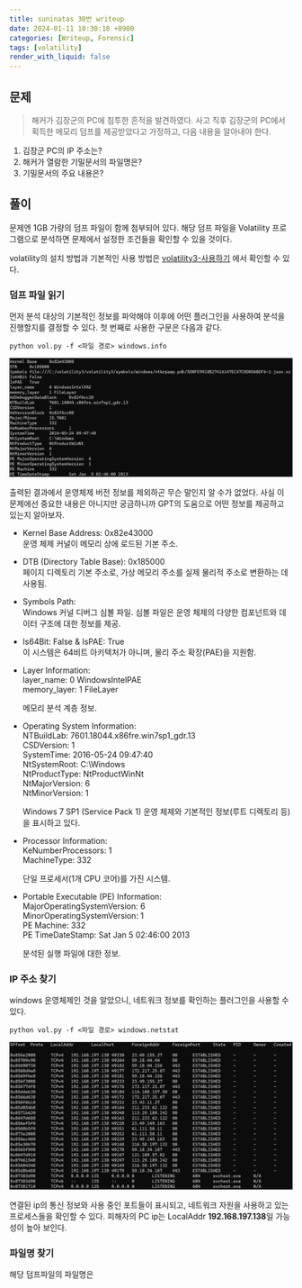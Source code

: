 ```yaml
---
title: suninatas 30번 writeup
date: 2024-01-11 10:30:10 +0900
categories: [Writeup, Forensic]
tags: [volatility]
render_with_liquid: false
---
```


## 문제
>해커가 김장군의 PC에 침투한 흔적을 발견하였다.
사고 직후 김장군의 PC에서 획득한 메모리 덤프를 제공받았다고 가정하고, 다음 내용을 알아내야 한다.

1. 김장군 PC의 IP 주소는?
2. 해커가 열람한 기밀문서의 파일명은?
3. 기밀문서의 주요 내용은?

## 풀이

문제엔 1GB 가량의 덤프 파일이 함께 첨부되어 있다.
해당 덤프 파일을 Volatility 프로그램으로 분석하면 문제에서 설정한 조건들을 확인할 수 있을 것이다.

volatility의 설치 방법과 기본적인 사용 방법은
[volatility3-사용하기](https://long2028.github.io/posts/volatility3-%EC%82%AC%EC%9A%A9%ED%95%98%EA%B8%B0/)
에서 확인할 수 있다.

### 덤프 파일 읽기
먼저 분석 대상의 기본적인 정보를 파악해야 이후에 어떤 플러그인을 사용하여 분석을 진행할지를 결정할 수 있다.
첫 번째로 사용한 구문은 다음과 같다.
```shell
python vol.py -f <파일 경로> windows.info
```

![1](/assets/img/posts/2024-01-11-wininfo.png)

출력된 결과에서 운영체제 버전 정보를 제외하곤 무슨 말인지 알 수가 없었다. 사실 이 문제에선 중요한 내용은 아니지만 궁금하니까 GPT의 도움으로 어떤 정보를 제공하고 있는지 알아보자.


- Kernel Base Address: 0x82e43000  
    운영 체제 커널이 메모리 상에 로드된 기본 주소.


- DTB (Directory Table Base): 0x185000  
    페이지 디렉토리 기본 주소로, 가상 메모리 주소를 실제 물리적 주소로 변환하는 데 사용됨.


- Symbols Path:  
    Windows 커널 디버그 심볼 파일. 심볼 파일은 운영 체제의 다양한 컴포넌트와 데이터 구조에 대한 정보를 제공.


- Is64Bit: False & IsPAE: True  
    이 시스템은 64비트 아키텍처가 아니며, 물리 주소 확장(PAE)을 지원함.


- Layer Information:  
    layer_name: 0 WindowsIntelPAE  
    memory_layer: 1 FileLayer  

    메모리 분석 계층 정보.


- Operating System Information:  
    NTBuildLab: 7601.18044.x86fre.win7sp1_gdr.13  
    CSDVersion: 1  
    SystemTime: 2016-05-24 09:47:40  
    NtSystemRoot: C:\Windows  
    NtProductType: NtProductWinNt  
    NtMajorVersion: 6  
    NtMinorVersion: 1  

    Windows 7 SP1 (Service Pack 1) 운영 체제와 기본적인 정보(루트 디렉토리 등)을 표시하고 있다.


- Processor Information:  
    KeNumberProcessors: 1  
    MachineType: 332  

    단일 프로세서(1개 CPU 코어)를 가진 시스템.


- Portable Executable (PE) Information:  
    MajorOperatingSystemVersion: 6  
    MinorOperatingSystemVersion: 1  
    PE Machine: 332  
    PE TimeDateStamp: Sat Jan 5 02:46:00 2013  

    분석된 실행 파일에 대한 정보.

### IP 주소 찾기

windows 운영체제인 것을 알았으니, 네트워크 정보를 확인하는 플러그인을 사용할 수 있다.
```shell
python vol.py -f <파일 경로> windows.netstat
```

![2](/assets/img/posts/2024-01-11-netstat.png)

연결된 ip의 통신 정보와 사용 중인 포트들이 표시되고, 네트워크 자원을 사용하고 있는 프로세스들을 확인할 수 있다.
피해자의 PC ip는 LocalAddr <b>192.168.197.138</b>일 가능성이 높아 보인다.

### 파일명 찾기

해당 덤프파일의 파일명은
